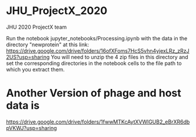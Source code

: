 # JHU_ProjectX_2020
JHU 2020 ProjectX team

Run the notebook jupyter_notebooks/Processing.ipynb with the data in the directory "newprotein" at this link:
https://drive.google.com/drive/folders/16ofXFoms7HcS5vhn4yjexLRz_zRzJ2US?usp=sharing
You will need to unzip the 4 zip files in this directory and set the corresponding directories in the notebook cells to the file path to which you extract them.

# Another Version of phage and host data is
https://drive.google.com/drive/folders/1fwwMTKcAytXVWlGUB2_eBrXR6dbpVKWJ?usp=sharing



